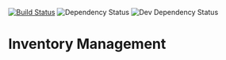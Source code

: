[![Build Status](https://travis-ci.org/xtreemze/inventory.svg?branch=master)](https://travis-ci.org/xtreemze/inventory)
![Dependency Status](https://david-dm.org/xtreemze/inventory/status.svg?branch=master)
![Dev Dependency Status](https://david-dm.org/xtreemze/inventory/dev-status.svg?branch=master)

# Inventory Management
